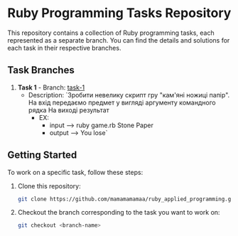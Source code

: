 # Ruby Programming Tasks Repository

This repository contains a collection of Ruby programming tasks, each represented as a separate branch. You can find the details and solutions for each task in their respective branches.

## Task Branches

1. **Task 1** - Branch: [task-1](https://github.com/yourusername/your-repo/tree/task-1)
    - Description: `Зробити невелику скрипт гру "кам'яні ножиці папір".
      На вхід передаємо предмет у вигляді аргументу командного рядка
      На виході результат 
      - EX:
        * input --> ruby game.rb Stone Paper
        * output --> You lose`

## Getting Started

To work on a specific task, follow these steps:

1. Clone this repository:
   ```sh
   git clone https://github.com/mamamamamaa/ruby_applied_programming.git

2. Checkout the branch corresponding to the task you want to work on:
   ```sh
   git checkout <branch-name>